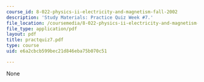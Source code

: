```yaml
---
course_id: 8-022-physics-ii-electricity-and-magnetism-fall-2002
description: 'Study Materials: Practice Quiz Week #7.'
file_location: /coursemedia/8-022-physics-ii-electricity-and-magnetism-fall-2002/e6a2cbcb599bec21d846eba75b070c51_practquiz7.pdf
file_type: application/pdf
layout: pdf
title: practquiz7.pdf
type: course
uid: e6a2cbcb599bec21d846eba75b070c51

---
```

None